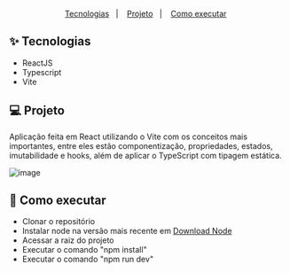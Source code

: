<p align="center">
  <a href="#-tecnologias">Tecnologias</a>&nbsp;&nbsp;&nbsp;|&nbsp;&nbsp;&nbsp;
  <a href="#-projeto">Projeto</a>&nbsp;&nbsp;&nbsp;|&nbsp;&nbsp;&nbsp;
  <a href="#-como-executar">Como executar</a>&nbsp;&nbsp;&nbsp;
</p>

## ✨ Tecnologias

- ReactJS
- Typescript
- Vite

## 💻 Projeto
Aplicação feita em React utilizando o Vite com os conceitos mais importantes, entre eles estão componentização, propriedades, estados, imutabilidade e hooks, além de aplicar o TypeScript com tipagem estática.

![image](https://github.com/francinessoares/fundamentos-react-TS/assets/20801604/9c2eeaf0-c6d1-4d9b-b71c-f70bc06897dc)


## 🚀 Como executar

- Clonar o repositório
- Instalar node na versão mais recente em <a href="https://nodejs.org/en/download/">Download Node</a>
- Acessar a raiz do projeto
- Executar o comando "npm install"
- Executar o comando "npm run dev"
  
